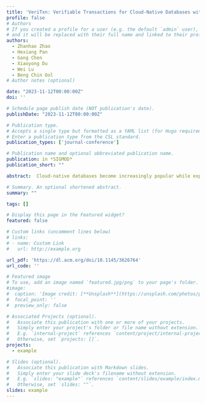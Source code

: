 ```yaml
---
title: 'VeriTxn: Verifiable Transactions for Cloud-Native Databases with Storage Disaggregation'
profile: false
# Authors
# If you created a profile for a user (e.g. the default `admin` user), write the username (folder name) here
# and it will be replaced with their full name and linked to their profile.
authors:
  - Zhanhao Zhao
  - Hexiang Pan
  - Gang Chen
  - Xiaoyong Du
  - Wei Lu
  - Beng Chin Ool
# Author notes (optional)

date: "2023-11-12T00:00:00Z"
doi: ''

# Schedule page publish date (NOT publication's date).
publishDate: "2023-11-12T00:00:00Z"

# Publication type.
# Accepts a single type but formatted as a YAML list (for Hugo requirements).
# Enter a publication type from the CSL standard.
publication_types: ['journal-conference']

# Publication name and optional abbreviated publication name.
publication: in *SIGMOD*
publication_short: ""

abstract:  Cloud-native databases become increasingly popular while exposing to greater data security and correctness risks. Existing verifiable outsourced databases overlook either the correctness risk of transactions, or the disaggregation architecture: a key design consideration of cloud-native databases for performance and elasticity, or both. We present VeriTxn, a novel cloud-native database that efficiently provides verifiability of transaction correctness. VeriTxn relies on the trusted hardware (i.e., Intel SGX) to enable verifiable transaction processing. We build a page-structure cache in the trusted domain, where transactions can be verified with low, constant overhead. VeriTxn further optimizes the read-only transactions by exploiting disaggregation to fit the read-heavy workload in the cloud. We also integrate our proposal into MySQL, a popular open-source database. We conduct extensive experiments to compare VeriTxn against state-of-the-art verifiable databases and evaluate the performance of VeriTxn on MySQL. The results show that VeriTxn introduces tolerable performance degradation for verifiable transactions, while achieving up to 7.03× and 7.93× higher throughput than Litmus and LedgerDB, and its sustainable performance when integrated with MySQL.

# Summary. An optional shortened abstract.
summary: ""

tags: []

# Display this page in the Featured widget?
featured: false

# Custom links (uncomment lines below)
# links:
# - name: Custom Link
#   url: http://example.org

url_pdf: 'https://dl.acm.org/doi/10.1145/3626764'
url_code: ''

# Featured image
# To use, add an image named `featured.jpg/png` to your page's folder.
#image:
#  caption: 'Image credit: [**Unsplash**](https://unsplash.com/photos/pLCdAaMFLTE)'
#  focal_point: ''
#  preview_only: false

# Associated Projects (optional).
#   Associate this publication with one or more of your projects.
#   Simply enter your project's folder or file name without extension.
#   E.g. `internal-project` references `content/project/internal-project/index.md`.
#   Otherwise, set `projects: []`.
projects:
  - example

# Slides (optional).
#   Associate this publication with Markdown slides.
#   Simply enter your slide deck's filename without extension.
#   E.g. `slides: "example"` references `content/slides/example/index.md`.
#   Otherwise, set `slides: ""`.
slides: example
---
```

